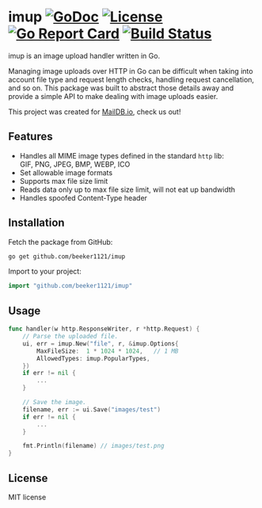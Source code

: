 # imup [![GoDoc](http://img.shields.io/badge/godoc-reference-blue.svg)](http://godoc.org/github.com/beeker1121/imup) [![License](http://img.shields.io/badge/license-mit-blue.svg)](https://raw.githubusercontent.com/beeker1121/imup/master/LICENSE) [![Go Report Card](https://goreportcard.com/badge/github.com/beeker1121/imup)](https://goreportcard.com/report/github.com/beeker1121/imup) [![Build Status](https://travis-ci.org/beeker1121/imup.svg?branch=master)](https://travis-ci.org/beeker1121/imup)

imup is an image upload handler written in Go.

Managing image uploads over HTTP in Go can be difficult when taking into account file type and request length checks, handling request cancellation, and so on. This package was built to abstract those details away and provide a simple API to make dealing with image uploads easier.

This project was created for [MailDB.io](https://maildb.io/), check us out!

## Features

- Handles all MIME image types defined in the standard `http` lib:  
  GIF, PNG, JPEG, BMP, WEBP, ICO
- Set allowable image formats
- Supports max file size limit
- Reads data only up to max file size limit, will not eat up bandwidth
- Handles spoofed Content-Type header

## Installation

Fetch the package from GitHub:

```sh
go get github.com/beeker1121/imup
```

Import to your project:

```go
import "github.com/beeker1121/imup"
```

## Usage

```go
func handler(w http.ResponseWriter, r *http.Request) {
	// Parse the uploaded file.
	ui, err = imup.New("file", r, &imup.Options{
		MaxFileSize:  1 * 1024 * 1024,   // 1 MB
		AllowedTypes: imup.PopularTypes,
	})
	if err != nil {
		...
	}

	// Save the image.
	filename, err := ui.Save("images/test")
	if err != nil {
		...
	}

	fmt.Println(filename) // images/test.png
}
```

## License

MIT license